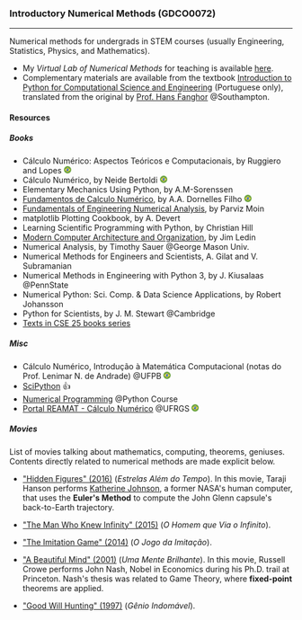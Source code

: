 ### Introductory Numerical Methods (GDCO0072)
---

Numerical methods for undergrads in STEM courses (usually Engineering, Statistics, Physics, and Mathematics).

- My *Virtual Lab of Numerical Methods* for teaching is available [here](https://gcpeixoto.github.io/ipynb-lab-metodos-numericos).
- Complementary materials are available from the textbook [Introduction to Python for Computational Science and Engineering](https://gcpeixoto.github.io/lecture-ipynb) (Portuguese only), translated from the original by [Prof. Hans Fanghor](https://fangohr.github.io) @Southampton.

#### Resources 

##### Books
- Cálculo Numérico: Aspectos Teóricos e Computacionais, by Ruggiero and Lopes <span><img src="../../../../_includes/icons/brazil.svg" width="13"> </span>
- Cálculo Numérico, by Neide Bertoldi <span><img src="../../../../_includes/icons/brazil.svg" width="13"> </span>
- Elementary Mechanics Using Python, by A.M-Sorenssen 
- [Fundamentos de Calculo Numérico](https://www.amazon.com/Fundamentos-Calculo-Numerico-Adalberto-Dornelles/dp/8582603843), by A.A. Dornelles Filho <span><img src="../../../../_includes/icons/brazil.svg" width="13"> </span>
- [Fundamentals of Engineering Numerical Analysis](https://www.amazon.com/Fundamentals-Engineering-Numerical-Analysis-Second/dp/0521711231), by Parviz Moin
- matplotlib Plotting Cookbook, by A. Devert
- Learning Scientific Programming with Python, by Christian Hill
- [Modern Computer Architecture and Organization](https://www.amazon.com/dp/1838984399), by Jim Ledin
- Numerical Analysis, by Timothy Sauer @George Mason Univ.
- Numerical Methods for Engineers and Scientists, A. Gilat and V. Subramanian
- Numerical Methods in Engineering with Python 3, by J. Kiusalaas @PennState
- Numerical Python: Sci. Comp. & Data Science Applications, by Robert Johansson
- Python for Scientists, by J. M. Stewart @Cambridge
- [Texts in CSE 25 books series](https://www.amazon.com/dp/B087R5B6ZV?searchxofy=true&binding=kindle_edition&ref_=dbs_s_aps_series_rwt_tkin&qid=1631496281&sr=8-7)

##### Misc
- Cálculo Numérico, Introdução à Matemática Computacional (notas do Prof. Lenimar N. de Andrade) @UFPB <span><img src="../../../../_includes/icons/brazil.svg" width="13"> </span>
- [SciPython](http://scipython.com) <span>&#128077;</span>
- [Numerical Programming](https://www.python-course.eu) @Python Course
- [Portal REAMAT - Cálculo Numérico](https://www.ufrgs.br/reamat/CalculoNumerico/index.html) @UFRGS <span><img src="../../../../_includes/icons/brazil.svg" width="13"> </span>

##### Movies

List of movies talking about mathematics, computing, theorems, geniuses. Contents directly related to numerical methods are made explicit below.   

- ["Hidden Figures" (2016)](https://www.imdb.com/title/tt4846340/) (_Estrelas Além do Tempo_). In this movie, Taraji Hanson performs [Katherine Johnson](https://abcnews.go.com/US/katherine-johnson-mathematician-real-life-subject-hidden-figures/story?id=69176001), a former NASA's human computer, that uses the **Euler's Method** to compute the John Glenn capsule's back-to-Earth trajectory. 

- ["The Man Who Knew Infinity" (2015)](https://www.imdb.com/title/tt0787524/) (_O Homem que Via o Infinito_).

- ["The Imitation Game" (2014)](https://www.imdb.com/title/tt2084970/) (_O Jogo da Imitação_).

- ["A Beautiful Mind" (2001)](https://www.imdb.com/title/tt0268978/?ref_=nv_sr_srsg_0) (_Uma Mente Brilhante_). In this movie, Russell Crowe performs John Nash, Nobel in Economics during his Ph.D. trail at Princeton. Nash's thesis was related to Game Theory, where **fixed-point** theorems are applied.

- ["Good Will Hunting" (1997)](https://www.imdb.com/title/tt0119217/?ref_=tt_sims_tt_i_1) (_Gênio Indomável_).

